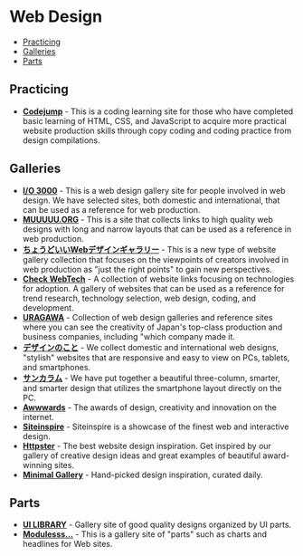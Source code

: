 # Web Design

- [Practicing](#practicing)
- [Galleries](#galleries)
- [Parts](#parts)

## Practicing

- **[Codejump](https://code-jump.com)** - This is a coding learning site for those who have completed basic learning of HTML, CSS, and JavaScript to acquire more practical website production skills through copy coding and coding practice from design compilations.

## Galleries

- **[I/O 3000](https://io3000.com)** - This is a web design gallery site for people involved in web design. We have selected sites, both domestic and international, that can be used as a reference for web production.
- **[MUUUUU.ORG](https://muuuuu.org)** - This is a site that collects links to high quality web designs with long and narrow layouts that can be used as a reference in web production.
- **[ちょうどいいWebデザインギャラリー](https://choooodoii.com)** - This is a new type of website gallery collection that focuses on the viewpoints of creators involved in web production as "just the right points" to gain new perspectives.
- **[Check WebTech](https://cwt.jp)** - A collection of website links focusing on technologies for adoption. A gallery of websites that can be used as a reference for trend research, technology selection, web design, coding, and development.
- **[URAGAWA](https://uragawa.work)** - Collection of web design galleries and reference sites where you can see the creativity of Japan's top-class production and business companies, including "which company made it.
- **[デザインのこと](https://designnokoto.com)** - We collect domestic and international web designs, "stylish" websites that are responsive and easy to view on PCs, tablets, and smartphones.
- **[サンカラム](https://sancolumn.com)** - We have put together a beautiful three-column, smarter, and smarter design that utilizes the smartphone layout directly on the PC.
- **[Awwwards](https://www.awwwards.com)** - The awards of design, creativity and innovation on the internet.
- **[Siteinspire](https://www.siteinspire.com)** - Siteinspire is a showcase of the finest web and interactive design.
- **[Httpster](https://httpster.net)** - The best website design inspiration. Get inspired by our gallery of creative design ideas and great examples of beautiful award-winning sites.
- **[Minimal Gallery](https://minimal.gallery)** - Hand-picked design inspiration, curated daily.

## Parts

- **[UI LIBRARY](https://design-library.jp/ui)** - Gallery site of good quality designs organized by UI parts.
- **[Modulesss…](https://modulesss.com)** - This is a gallery site of "parts" such as charts and headlines for Web sites.
